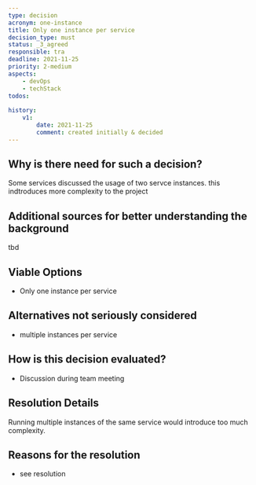 ```yaml
---
type: decision
acronym: one-instance
title: Only one instance per service
decision_type: must
status: _3_agreed
responsible: tra
deadline: 2021-11-25
priority: 2-medium
aspects:
    - devOps
    - techStack
todos:
    
history:
    v1:
        date: 2021-11-25
        comment: created initially & decided
---
```


## Why is there need for such a decision?

Some services discussed the usage of two servce instances. this indtroduces more complexity to the project

## Additional sources for better understanding the background

tbd

## Viable Options

* Only one instance per service


## Alternatives not seriously considered

* multiple instances per service


## How is this decision evaluated?

* Discussion during team meeting


## Resolution Details

Running multiple instances of the same service would introduce too much complexity.

## Reasons for the resolution

* see resolution

